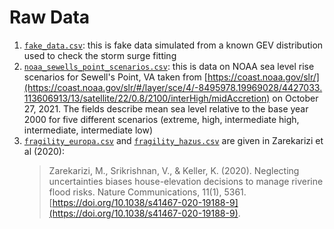 # Raw Data

1. [`fake_data.csv`](fake_data.csv): this is fake data simulated from a known GEV distribution used to check the storm surge fitting
1. [`noaa_sewells_point_scenarios.csv`](noaa_sewells_point_scenarios.csv): this is data on NOAA sea level rise scenarios for Sewell's Point, VA taken from [https://coast.noaa.gov/slr/](https://coast.noaa.gov/slr/#/layer/sce/4/-8495978.19969028/4427033.113606913/13/satellite/22/0.8/2100/interHigh/midAccretion) on October 27, 2021. The fields describe mean sea level relative to the base year 2000 for five different scenarios (extreme, high, intermediate high, intermediate, intermediate low)
1. [`fragility_europa.csv`](./fragility_europa.csv) and [`fragility_hazus.csv`](./fragility_hazus.csv) are given in Zarekarizi et al (2020):
    > Zarekarizi, M., Srikrishnan, V., & Keller, K. (2020). Neglecting uncertainties biases house-elevation decisions to manage riverine flood risks. Nature Communications, 11(1), 5361. [https://doi.org/10.1038/s41467-020-19188-9](https://doi.org/10.1038/s41467-020-19188-9).
